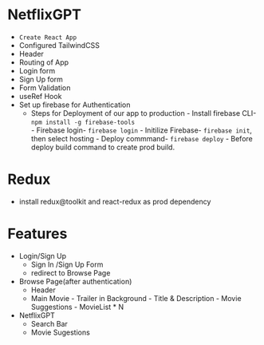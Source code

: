 # NetflixGPT
- `Create React App`
- Configured TailwindCSS
- Header
- Routing of App
- Login form
- Sign Up form 
- Form Validation
- useRef Hook
- Set up firebase for Authentication
     - Steps for Deployment of our app to production
           - Install firebase CLI-  `npm install -g firebase-tools`  
           - Firebase login- `firebase login`
           - Initilize Firebase- `firebase init`, then select hosting
           - Deploy commmand- `firebase deploy`
           - Before deploy build command to create prod build.

# Redux
- install redux@toolkit and react-redux as prod dependency

# Features
- Login/Sign Up
     - Sign In /Sign Up Form
     - redirect to Browse Page
- Browse Page(after authentication)
     - Header
     - Main Movie
           - Trailer in Background
           - Title & Description
           - Movie Suggestions
                  - MovieList * N
- NetflixGPT
     - Search Bar
     - Movie Sugestions                   
